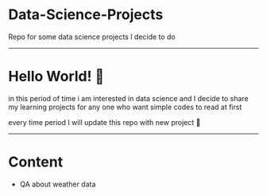 # Data-Science-Projects
Repo for some data science projects I decide to do

---

# Hello World! 👋

in this period of time i am interested in data science and I decide to share my learning projects for any one who want simple codes to read at first 

every time period I will update this repo with new project 🙏

---

# Content

- QA about weather data
